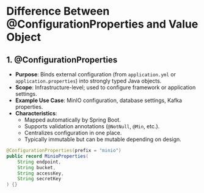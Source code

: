 # Difference Between @ConfigurationProperties and Value Object

## 1. @ConfigurationProperties
- **Purpose**: Binds external configuration (from `application.yml` or `application.properties`) into strongly typed Java objects.
- **Scope**: Infrastructure-level; used to configure framework or application settings.
- **Example Use Case**: MinIO configuration, database settings, Kafka properties.
- **Characteristics**:
    - Mapped automatically by Spring Boot.
    - Supports validation annotations (`@NotNull`, `@Min`, etc.).
    - Centralizes configuration in one place.
    - Typically immutable but can be mutable depending on design.

```java
@ConfigurationProperties(prefix = "minio")
public record MinioProperties(
    String endpoint,
    String bucket,
    String accessKey,
    String secretKey
) {}
